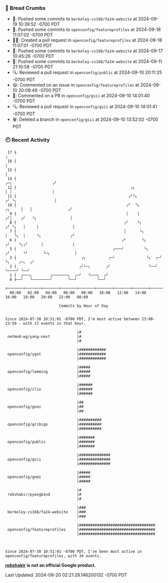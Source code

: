 ### 🍞 Bread Crumbs

 * 🚢: Pushed some commits to `berkeley-cs168/fa24-website` at 2024-09-19 10:39:52 -0700 PDT
 * 🚢: Pushed some commits to `openconfig/featureprofiles` at 2024-09-18 11:07:02 -0700 PDT
 * ✍🏼: Created a pull request in `openconfig/featureprofiles` at 2024-09-18 11:07:01 -0700 PDT
 * 🚢: Pushed some commits to `berkeley-cs168/fa24-website` at 2024-09-17 10:45:26 -0700 PDT
 * 🚢: Pushed some commits to `berkeley-cs168/fa24-website` at 2024-09-11 21:10:58 -0700 PDT
 * 🔍: Reviewed a pull request in  `openconfig/public` at 2024-09-10 20:11:25 -0700 PDT
 * 😃: Commented on an issue in `openconfig/featureprofiles` at 2024-09-10 20:08:49 -0700 PDT
 * 💬: Commented on a PR in  `openconfig/gsii` at 2024-09-10 14:01:40 -0700 PDT
 * 🔍: Reviewed a pull request in  `openconfig/gsii` at 2024-09-10 14:01:41 -0700 PDT
 * 🗑: Deleted a branch in `openconfig/gsii` at 2024-09-10 13:52:02 -0700 PDT

### 🕘 Recent Activity
```
 17 ┼                                                                                                  ╭
 16 ┤                                                                                                  │
 15 ┤                                                                                                  │
 14 ┤                                                                            ╭─╮                  ╭╯
 12 ┤                                                   ╭╮                       │ │                  │
 11 ┤                                                  ╭╯╰╮                     ╭╯ ╰╮                 │
 10 ┤                                                 ╭╯  ╰╮             ╭╮     │   │                ╭╯
  9 ┤                                                 │    │            ╭╯│    ╭╯   ╰╮               │
  8 ┤                                                ╭╯    ╰╮          ╭╯ ╰╮   │     │               │
  7 ┤                                                │      ╰╮         │   ╰╮  │     ╰╮             ╭╯
  6 ┤                                               ╭╯       ╰╮       ╭╯    ╰╮╭╯      │             │
  5 ┤                                           ╭───╯         ╰╮     ╭╯      ╰╯       ╰─╮           │
  3 ┤                             ╭╮          ╭─╯              ╰╮  ╭─╯                  ╰╮    ╭─╮  ╭╯
  2 ┤                            ╭╯╰─╮       ╭╯                 ╰──╯                     ╰────╯ ╰──╯
  1 ┤  ╭───╮        ╭───────╮  ╭─╯   ╰───╮  ╭╯
  0 ┼──╯   ╰────────╯       ╰──╯         ╰──╯
    +───────+───────+───────+───────+───────+───────+───────+───────+───────+───────+───────+───────+────
  00:00   02:00   04:00   06:00   08:00   10:00   12:00   14:00   16:00   18:00   20:00   22:00   00:00   

						Commits by Hour of Day


Since 2024-07-30 10:51:01 -0700 PDT, I'm most active between 23:00-23:59 - with 17 events in that hour.

```



```
                                |#
 netmod-wg/yang-next            |#
                                |#

                                |############
 openconfig/ygot                |############
                                |############

                                |#####
 openconfig/lemming             |#####
                                |#####

                                |######
 openconfig/clio                |######
                                |######

                                |##
 openconfig/gnoi                |##
                                |##

                                |##########
 openconfig/gribigo             |##########
                                |##########

                                |#######
 openconfig/public              |#######
                                |#######

                                |##############
 openconfig/gsii                |##############
                                |##############

                                |#####
 openconfig/gnmi                |#####
                                |#####

                                |#
 robshakir/pyangbind            |#
                                |#

                                |###
 berkeley-cs168/fa24-website    |###
                                |###

                                |##################################
 openconfig/featureprofiles     |##################################
                                |##################################



Since 2024-07-30 10:51:01 -0700 PDT, I've been most active in openconfig/featureprofiles, with 34 events.

```
**[robshakir](mailto:robjs@google.com) is not an official Google product.**  


Last Updated: 2024-09-20 02:21:28.146200132 -0700 PDT
